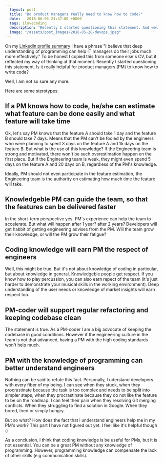 ```yaml
---
  layout: post
  title: "Do product managers really need to know how to code?"
  date:   2018-06-05 21:47:00 +0800
  tags: ilovecoding
  description: "Recently I started questioning this statement. And well, I am not so sure any more."
  image: "/assets/post_images/2018-05-28-devops.jpeg"
---
```


On my [Linkedin profile summary](https://www.linkedin.com/in/natalyakosenko/) I have a phrase "I believe that deep understanding of programming can help IT managers do their jobs much more effectively." To be honest I copied this from someone else's CV, but it reflected my way of thinking at that moment. Recently I started questioning this statement. Is it really helpful for product managers (PM) to know how to write code?

Well, I am not so sure any more.

Here are some sterotypes:

## If a PM knows how to code, he/she can estimate what feature can be done easily and what feature will take time
Ok, let's say PM knows that the feature A should take 1 day and the feature B should take 7 days. Means that the PM can't be fooled by the engineers who were planning to spent 3 days on the feature A and 15 days on the feature B. But what is the use of this knowledge? If the Engineering team is strong and motivated, there won't be such overestimation happen on the first place. But if the Engineering team is weak, they might even spend 5 days on the feature A and 20 days on B, regardless of the PM's knowledge.

Ideally, PM should not even participate in the feature estimation, the Engineering team is the authority on estimating how much time the feature will take.

## Knowledgeble PM can guide the team, so that the features can be delivered faster
In the short-term perspective yes, PM's experience can help the team to accelerate. But what will happen after 1 year? after 2 years? Developers will get habbit of getting engineering advises from the PM. Will the team grow their knowledge, or will the PM grow their fatigue?

## Coding knowledge will earn PM the respect of engineers
Well, this might be true. But it's not about knowledge of coding in particular, but about knowledge in general. Knowledgeble people get respect. If you know how to play percussion, you can also earn repect of the team (it's just harder to demonstrate your musical skills in the working environment). Deep understanding of the user needs or knowledge of market insights will earn respect too.

## PM-coder will support regular refactoring and keeping codebase clean
The statement is true. As a PM-coder I am a big advocate of keeping the codebase in good conditions. However if the engineering culture in the team is not that advanced, having a PM with the high coding standards won't help much.

## PM with the knowledge of programming can better understand engineers
Nothing can be said to refute this fact. Personally, I uderstand developers with every fiber of my being. I can see when they stuck, when they procrastinate because the task is too complex and needs to be split into simpler steps, when they procrastinate because they do not like the feature to be on the roadmap. I can feel their pain when they resolving Git merging conflicts. When they struggling to find a solution in Google. When they bored, tired or simply hungry.

But so what? How does the fact that I understand engineers help me in my PM's work? This part I have not figured out yet. I feel like it's helpful though :)

As a conclusion, I think that coding knowledge is be useful for PMs, but it is not essential. You can be a great PM without any knowledge of programming. However, programming knowledge can compensate the lack of other skills (e.g communication skills).